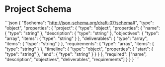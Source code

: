 # Project Schema

\`\`\`json
{
  "\$schema": "http://json-schema.org/draft-07/schema#",
  "type": "object",
  "properties": {
    "project": {
      "type": "object",
      "properties": {
        "name": { "type": "string" },
        "description": { "type": "string" },
        "objectives": {
          "type": "array",
          "items": { "type": "string" }
        },
        "deliverables": {
          "type": "array",
          "items": { "type": "string" }
        },
        "requirements": {
          "type": "array",
          "items": { "type": "string" }
        },
        "timeline": {
          "type": "object",
          "properties": {
            "start": { "type": "string" },
            "end": { "type": "string" }
          }
        }
      },
      "required": ["name", "description", "objectives", "deliverables", "requirements"]
    }
  }
}
\`\`\` 